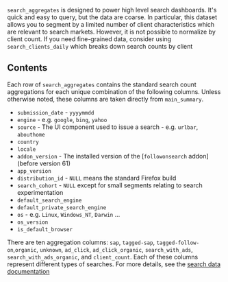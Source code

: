`search_aggregates` is designed to power high level search dashboards.
It's quick and easy to query, but the data are coarse.
In particular, this dataset allows you to segment
by a limited number of client characteristics which are relevant to search markets.
However, it is not possible to normalize by client count.
If you need fine-grained data, consider using `search_clients_daily`
which breaks down search counts by client

## Contents

Each row of `search_aggregates` contains
the standard search count aggregations
for each unique combination of the following columns.
Unless otherwise noted, these columns are taken directly from `main_summary`.

- `submission_date` - `yyyymmdd`
- `engine` - e.g. `google`, `bing`, `yahoo`
- `source` - The UI component used to issue a search - e.g. `urlbar`, `abouthome`
- `country`
- `locale`
- `addon_version` - The installed version of the [`followonsearch` addon] (before version 61)
- `app_version`
- `distribution_id` - `NULL` means the standard Firefox build
- `search_cohort` - `NULL` except for small segments relating to search experimentation
- `default_search_engine`
- `default_private_search_engine`
- `os` - e.g. `Linux`, `Windows_NT`, `Darwin` ...
- `os_version`
- `is_default_browser`

There are ten aggregation columns:
`sap`, `tagged-sap`, `tagged-follow-on`,`organic`, `unknown`, `ad_click`, `ad_click_organic`, `search_with_ads`, `search_with_ads_organic`, and `client_count`.
Each of these columns represent different types of searches.
For more details, see the [search data documentation]

<!--
#### Further Reading
-->

[followonsearch addon]: https://github.com/mozilla/followonsearch
[search data documentation]: ../../search.md

